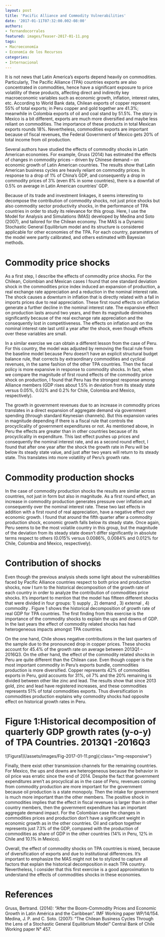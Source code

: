 ```yaml
---
layout: post
title: 'Pacific Alliance and Commodity Vulnerabilities'
date: '2017-01-11T07:32:00.002-08:00'
authors:
- fernandocorrales
featured: images/Teaser-2017-01-11.png
tags:
- Macroeconomía
- Economía de los Recursos
categories:
- Internacional
---
```

It is not news that Latin America’s exports depend heavily on commodities. Particularly, The Pacific Alliance (TPA) countries exports are also concentrated in commodities, hence have a significant exposure to price volatility of these products, affecting direct and indirectly key macroeconomic variables such as economic growth, inflation, interest rates, etc. According to World Bank data, Chilean exports of copper represent 55% of total exports; in Peru copper and gold together are 41.3%; meanwhile in Colombia exports of oil and coal stand by 51.5%. The story in Mexico is a bit different, exports are much more diversified and maybe less reliant on commodities. The importance of these products in total Mexican exports rounds 18%. Nevertheless, commodities exports are important because of fiscal revenues, the Federal Government of Mexico gets 20% of total income from oil production.

Several authors have studied the effects of commodity shocks in Latin American economies. For example, Gruss (2014) has estimated the effects of changes in commodity prices – driven by Chinese demand – on economic growth of Latin American countries. The results show that Latin American business cycles are heavily reliant on commodity prices. In response to a drop of 1% of China’s GDP, and consequently a drop in commodity prices of 3% (even 8% in some countries), there is a downfall of 0.5% on average in Latin American countries’ GDP.

Because of its trade and investment linkages, it seems interesting to decompose the contribution of commodity shocks, not just price shocks but also commodity sector productivity shocks, in the performance of TPA countries in order to study its relevance for this group. Here, I use the Model for Analysis and Simulations (MAS) developed by Medina and Soto (2007), and tailored for the Chilean economy. The MAS is a Dynamic Stochastic General Equilibrium model and its structure is considered applicable for other economies of the TPA.  For each country, parameters of the model were partly calibrated, and others estimated with Bayesian methods.

# Commodity price shocks

As a first step, I describe the effects of commodity price shocks. For the Chilean, Colombian and Mexican cases I found that one standard deviation shock  in the commodities price index induced an expansion of production, a real exchange rate appreciation and a reduction in the nominal interest rate. The shock causes a downturn in inflation that is directly related with a fall in imports prices due to real appreciation. These first round effects on inflation generate a further decline in the nominal interest rate. The expansive effect on production lasts around two years, and then its magnitude diminishes significantly because of the real exchange rate appreciation and the consequently lost in competitiveness. The effects on inflation and on the nominal interest rate last until a year after the shock, even though effects over these variables are small.

In a similar exercise we can obtain a different lesson from the case of Peru. For this country, the model was adjusted by removing the fiscal rule from the baseline model because Peru doesn’t have an explicit structural budget balance rule, that corrects by extraordinary commodities and cyclical revenues, in the same fashion of the other TPA countries. Then the fiscal policy is more expansive in response to commodity shocks. In fact, when we compare the magnitude of first round effects of the commodity price shock on production, I found that Peru has the strongest response among Alliance members (GDP rises about 1.5% in deviation from its steady state versus 0.05%, 0.02% and 0.2% for Chile, Colombia and Mexico, respectively).

The growth in government revenues due to an increase in commodity prices translates in a direct expansion of aggregate demand via government spending (through standard Keynesian channels). But this expansion varies in magnitude depending if there is a fiscal rule that controls the procyclicality of government expenditures or not. As mentioned above, in Peru the effects are greater than in other countries because of its procyclicality in expenditure. This last effect pushes up prices and consequently the nominal interest rate, and as a second round effect, I found that after one year after the shock the growth rate in Peru will be below its steady state value, and just after two years will return to its steady state. This translates into more volatility of Peru’s growth rate.

# Commodity production shocks

In the case of commodity production shocks the results are similar across countries, not just in form but also in magnitude. As a first round effect, an increase in commodity production generates pressure over inflation and consequently over the nominal interest rate. These two last effects in addition with a first round of real appreciation, have a negative effect over economic growth. I found that around the fifth quarter after a commodity production shock, economic growth falls below its steady state. Once again, Peru seems to be the most volatile country in this group, but the magnitude of the deviation from its steady state doesn’t differ significantly in absolute terms respect to others (0.015% versus 0.0086%, 0.0084% and 0.012% for Chile, Colombia and Mexico, respectively).

# Contribution of shocks

Even though the previous analysis sheds some light about the vulnerabilities faced by Pacific Alliance countries respect to both price and production shocks, now I turn to the historical decomposition of the growth rate of each country in order to analyze the contribution of commodities price shocks. It’s important to mention that the model has fifteen different shocks that were divided in four groups: 1) supply , 2) demand , 3) external , 4) commodity . Figure 1 shows the historical decomposition of growth rate of real GDP for TPA countries. The first finding from this exercise is the importance of the commodity shocks to explain the ups and downs of GDP. In the last years the effect of commodity related shocks has had heterogeneous impacts amongst TPA countries.

On the one hand, Chile shows negative contributions in the last quarters of the sample due to the pronounced drop in copper prices. These shocks account for 45.4% of the growth rate on average between 2013Q1 – 2016Q3. On the other hand, the effect of the commodity related shocks in Peru are quite different than the Chilean case. Even though copper is the most important commodity in Peru’s exports bundle, commodities production is more diversified. Copper represents 42% of commodities exports in Peru, gold accounts for 31%, oil 7% and the 20% remaining is divided between other like zinc and lead. The results show that since 2013 gold, zinc and lead have registered increases, and these commodities represents 51% of total commodities exports. Thus diversification in commodities production explains why commodity shocks had opposite effect on historical growth rates in Peru.

# Figure 1:Historical decomposition of quarterly GDP growth rates (y-o-y) of TPA Countries. 2013Q1 -2016Q3
<div class="frame-container">
![Figura1](/assets/images/Fig-2017-01-11.png){:class="img-responsive"}
</div>

Finally, there exist other transmission channels for the remaining countries. For Mexico, the ups and downs are heterogeneous because the behavior in oil price was erratic since the end of 2014. Despite the fact that government expenditures aren’t as procyclical as in the case of Peru, revenues coming from commodity production are more important for the government because oil production is a state monopoly. Then the intake for government is much more important than the other members. The positive shock in commodities implies that the effect in fiscal revenues is larger than in other country members, then the government expenditure has an important aggregate demand impact. For the Colombian case the changes in commodities prices and production don’t have a significant weight in economic growth as in the other countries. Oil and carbon together represents just 7.3% of the GDP, compared with the production of commodities as share of GDP in the other countries (14% in Peru, 12% in Chile and 10.1% in Mexico).

Overall, the effect of commodity shocks on TPA countries is mixed, because of diversification of exports and due to institutional differences. It’s important to emphasize the MAS might not be to stylized to capture all factors that explain the historical decomposition in each TPA country. Nevertheless, I consider that this first exercise is a good approximation to understand the effects of commodities shocks in these economies.

# References

Gruss, Bertrand. (2014): “After the Boom-Commodity Prices and Economic Growth in Latin América and the Caribbean”. IMF Working paper WP/14/154.
Medina, J. P. and C. Soto. (2007): “The Chilean Business Cycles Through the Lens of a Stochastic General Equilibrium Model” Central Bank of Chile Working paper N° 457.
